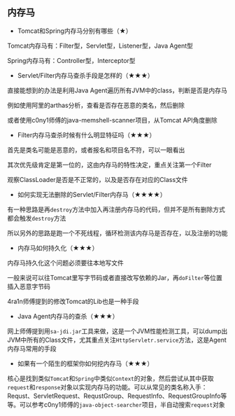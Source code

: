 ## 内存马

- Tomcat和Spring内存马分别有哪些（★）

Tomcat内存马有：Filter型，Servlet型，Listener型，Java Agent型

Spring内存马有：Controller型，Interceptor型



- Servlet/Filter内存马查杀手段是怎样的（★★★）

直接能想到的办法是利用Java Agent遍历所有JVM中的class，判断是否是内存马

例如使用阿里的arthas分析，查看是否存在恶意的类名，然后删除

或者使用c0ny1师傅的java-memshell-scanner项目，从Tomcat API角度删除



- Filter内存马查杀时候有什么明显特征吗（★★★）

首先是类名可能是恶意的，或者报名和项目名不符，可以一眼看出

其次优先级肯定是第一位的，这由内存马的特性决定，重点关注第一个Filter

观察ClassLoader是否是不正常的，以及是否存在对应的Class文件



- 如何实现无法删除的Servlet/Filter内存马（★★★★）

有一种思路是再`destroy`方法中加入再注册内存马的代码，但并不是所有删除方式都会触发`destroy`方法

所以另外的思路是跑一个不死线程，循环检测该内存马是否存在，以及注册的功能



- 内存马如何持久化（★★★）

内存马持久化这个问题必须要往本地写文件

一般来说可以往Tomcat里写字节码或者直接改写依赖的Jar，再`doFilter`等位置插入恶意字节码

4ra1n师傅提到的修改Tomcat的Lib也是一种手段



- Java Agent内存马的查杀（★★★）

网上师傅提到用`sa-jdi.jar`工具来做，这是一个JVM性能检测工具，可以dump出JVM中所有的Class文件，尤其重点关注`HttpServletr.service`方法，这是Agent内存马常用的手段



- 如果有一个陌生的框架你如何挖内存马（★★★）

核心是找到类似`Tomcat`和`Spring`中类似`Context`的对象，然后尝试从其中获取`request`和`response`对象以实现内存马的功能。可以从常见的类名称入手：Requst、ServletRequest、RequstGroup、RequestInfo、RequestGroupInfo等等。可以参考c0ny1师傅的`java-object-searcher`项目，半自动搜索`request`对象



